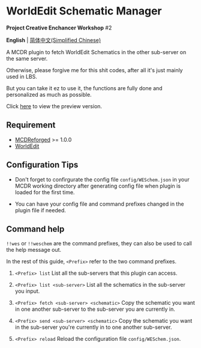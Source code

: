 # WorldEdit Schematic Manager

**Project Creative Enchancer Workshop** #2

  **English** | [简体中文(Simplified Chinese)](https://github.com/ra1ny-yuki/weschem/blob/main/README_zh.md)

  A MCDR plugin to fetch WorldEdit Schematics in the other sub-server on the same server.
  
  Otherwise, please forgive me for this shit codes, after all it's just mainly used in LBS. 
  
  But you can take it ez to use it, the functions are fully done and personalized as much as possible.
  
 Click [here](https://github.com/Lazy-Bing-Server/weschem/tree/git_test) to view the preview version.

## Requirement
- [MCDReforged](https://github.com/Fallen-Breath/MCDReforged/) >= 1.0.0
- [WorldEdit](https://www.curseforge.com/minecraft/mc-mods/worldedit)

## Configuration Tips
- Don't forget to confirgurate the config file `config/WESchem.json` in your MCDR working directory after generating config file when plugin is loaded for the first time.

- You can have your config file and command prefixes changed in the plugin file if needed.

## Command help
`!!wes` or `!!weschem` are the command prefixes, they can also be used to call the help message out.

In the rest of this guide, `<Prefix>` refer to the two command prefixes.

1. `<Prefix> list` 
List all the sub-servers that this plugin can access.

2. `<Prefix> list <sub-server>`
List all the schematics in the sub-server you input.

3. `<Prefix> fetch <sub-server> <schematic>`
Copy the schematic you want in one another sub-server to the sub-server you are currently in.

4. `<Prefix> send <sub-server> <schematic>`
Copy the schematic you want in the sub-server you're currently in to one another sub-server.

5. `<Prefix> reload`
Reload the configuration file `config/WESchem.json`.
